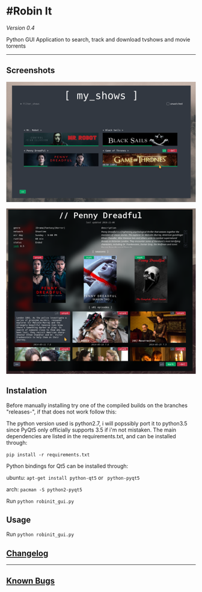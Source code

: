 #Robin It
================================

*Version 0.4*

Python GUI Application to search, track and download tvshows and movie torrents

--------------------------------

## Screenshots

![screenshot](screenshots/my_shows_screen_v1.0.png)

![screenshot](screenshots/tv_show_screen_v1.0.png)

## Instalation

Before manually installing try one of the compiled builds on the branches "releases-<arch>", if that does not work follow this:

The python version used is python2.7, i will popssibly port it to python3.5 since PyQt5 only officially supports 3.5 if i'm not mistaken. The main dependencies are listed in the requirements.txt, and can be installed through:

 `pip install -r requirements.txt`

Python bindings for Qt5 can be installed through:

ubuntu: 	`apt-get install python-qt5` or ` python-pyqt5`

arch: 		`pacman -S python2-pyqt5`

Run `python robinit_gui.py`

## Usage

Run `python robinit_gui.py`

## [Changelog](https://github.com/3ximus/robin-it/blob/master/CHANGELOG.md)

--------------------------------

## [Known Bugs](https://github.com/3ximus/robin-it/labels/bug)
